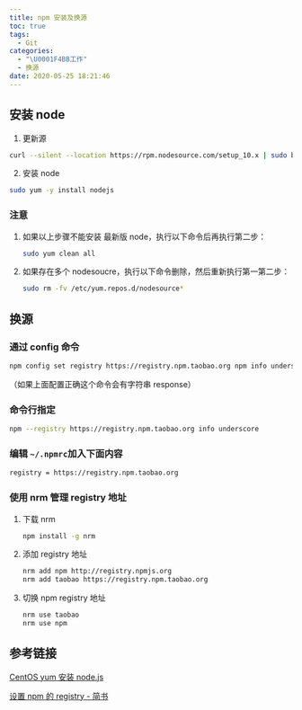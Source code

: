 ```yaml
---
title: npm 安装及换源
toc: true
tags:
  - Git
categories:
  - "\U0001F4BB工作"
  - 换源
date: 2020-05-25 18:21:46
---
```


## 安装 node

1.  更新源

```bash
curl --silent --location https://rpm.nodesource.com/setup_10.x | sudo bash -
```

2. 安装 node

```bash
sudo yum -y install nodejs
```

### 注意

1. 如果以上步骤不能安装 最新版 node，执行以下命令后再执行第二步：

   ```bash
   sudo yum clean all
   ```

2. 如果存在多个 nodesoucre，执行以下命令删除，然后重新执行第一第二步：

   ```bash
   sudo rm -fv /etc/yum.repos.d/nodesource*
   ```

## 换源

### 通过 config 命令

```bash
npm config set registry https://registry.npm.taobao.org npm info underscore 
```

（如果上面配置正确这个命令会有字符串 response）

### 命令行指定

```bash
npm --registry https://registry.npm.taobao.org info underscore
```

### 编辑 `~/.npmrc`加入下面内容

```bash
registry = https://registry.npm.taobao.org
```

### 使用 nrm 管理 registry 地址

1. 下载 nrm

   ```bash
   npm install -g nrm
   ```
2. 添加 registry 地址

   ```bash
   nrm add npm http://registry.npmjs.org
   nrm add taobao https://registry.npm.taobao.org
   ```

3. 切换 npm registry 地址

   ```bash
   nrm use taobao
   nrm use npm
   ```

## 参考链接

[CentOS yum 安装 node.js](https://www.cnblogs.com/royfans/p/10405329.html)

[设置 npm 的 registry - 简书](https://www.jianshu.com/p/0e80d8a355a8)

